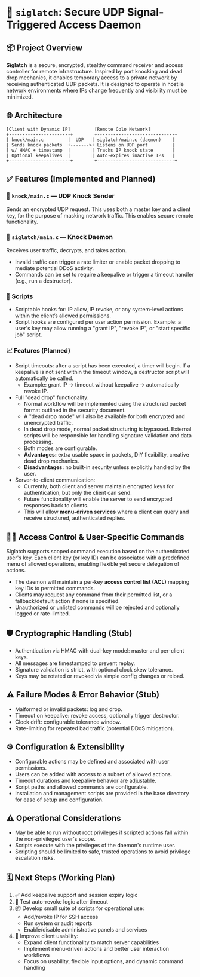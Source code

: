 
# 🔐 `siglatch`: Secure UDP Signal-Triggered Access Daemon

## 📦 Project Overview

**Siglatch** is a secure, encrypted, stealthy command receiver and access controller for remote infrastructure. Inspired by port knocking and dead drop mechanics, it enables temporary access to a private network by receiving authenticated UDP packets. It is designed to operate in hostile network environments where IPs change frequently and visibility must be minimized.

## 🌐 Architecture

```
[Client with Dynamic IP]         [Remote Colo Network]
+-----------------------+        +-----------------------------+
| knock/main.c         |  UDP   | siglatch/main.c (daemon)    |
| Sends knock packets  +------->+ Listens on UDP port         |
| w/ HMAC + timestamp  |        | Tracks IP knock state       |
| Optional keepalives  |        | Auto-expires inactive IPs   |
+-----------------------+        +-----------------------------+
```

## ✅ Features (Implemented and Planned)

### 🔹 `knock/main.c` — UDP Knock Sender

Sends an encrypted UDP request. This uses both a master key and a client key, for the purpose of masking network traffic. This enables secure remote functionality.

### 🔹 `siglatch/main.c` — Knock Daemon

Receives user traffic, decrypts, and takes action.

- Invalid traffic can trigger a rate limiter or enable packet dropping to mediate potential DDoS activity.
- Commands can be set to require a keepalive or trigger a timeout handler (e.g., run a destructor).

### 🔹 Scripts

- Scriptable hooks for: IP allow, IP revoke, or any system-level actions within the client’s allowed permissions.
- Script hooks are configured per user action permission. Example: a user's key may allow running a "grant IP", "revoke IP", or "start specific job" script.

### 📈 Features (Planned)

- Script timeouts: after a script has been executed, a timer will begin. If a keepalive is not sent within the timeout window, a destructor script will automatically be called.
  - Example: grant IP -> timeout without keepalive -> automatically revoke IP.
- Full "dead drop" functionality:
  - Normal workflow will be implemented using the structured packet format outlined in the security document.
  - A "dead drop mode" will also be available for both encrypted and unencrypted traffic.
  - In dead drop mode, normal packet structuring is bypassed. External scripts will be responsible for handling signature validation and data processing.
  - Both modes are configurable.
  - **Advantages:** extra usable space in packets, DIY flexibility, creative dead drop mechanics.
  - **Disadvantages:** no built-in security unless explicitly handled by the user.
- Server-to-client communication:
  - Currently, both client and server maintain encrypted keys for authentication, but only the client can send.
  - Future functionality will enable the server to send encrypted responses back to clients.
  - This will allow **menu-driven services** where a client can query and receive structured, authenticated replies.

## 🧑‍💼 Access Control & User-Specific Commands

Siglatch supports scoped command execution based on the authenticated user's key. Each client key (or key ID) can be associated with a predefined menu of allowed operations, enabling flexible yet secure delegation of actions.

- The daemon will maintain a per-key **access control list (ACL)** mapping key IDs to permitted commands.
- Clients may request any command from their permitted list, or a fallback/default action if none is specified.
- Unauthorized or unlisted commands will be rejected and optionally logged or rate-limited.

## 🛡️ Cryptographic Handling (Stub)

- Authentication via HMAC with dual-key model: master and per-client keys.
- All messages are timestamped to prevent replay.
- Signature validation is strict, with optional clock skew tolerance.
- Keys may be rotated or revoked via simple config changes or reload.

## ⚠️ Failure Modes & Error Behavior (Stub)

- Malformed or invalid packets: log and drop.
- Timeout on keepalive: revoke access, optionally trigger destructor.
- Clock drift: configurable tolerance window.
- Rate-limiting for repeated bad traffic (potential DDoS mitigation).

## ⚙️ Configuration & Extensibility

- Configurable actions may be defined and associated with user permissions.
- Users can be added with access to a subset of allowed actions.
- Timeout durations and keepalive behavior are adjustable.
- Script paths and allowed commands are configurable.
- Installation and management scripts are provided in the base directory for ease of setup and configuration.

## ⚠️ Operational Considerations

- May be able to run without root privileges if scripted actions fall within the non-privileged user's scope.
- Scripts execute with the privileges of the daemon's runtime user.
- Scripting should be limited to safe, trusted operations to avoid privilege escalation risks.

## 🗓️ Next Steps (Working Plan)

1. ✅ Add keepalive support and session expiry logic
2. 🧪 Test auto-revoke logic after timeout
3. 📦 Develop small suite of scripts for operational use:
   - Add/revoke IP for SSH access
   - Run system or audit reports
   - Enable/disable administrative panels and services
4. 🔹 Improve client usability:
   - Expand client functionality to match server capabilities
   - Implement menu-driven actions and better user interaction workflows
   - Focus on usability, flexible input options, and dynamic command handling
